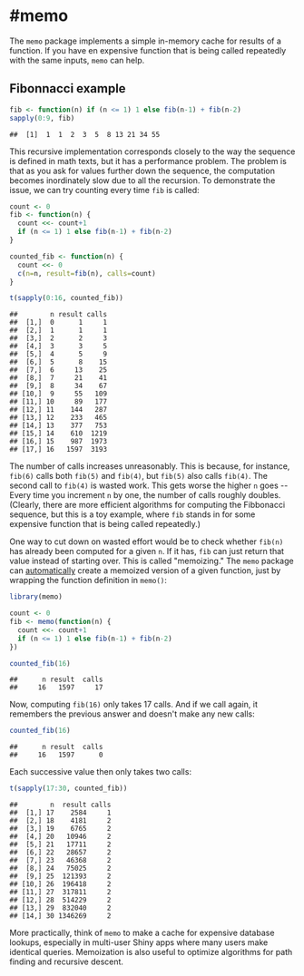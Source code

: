 #memo
======

The `memo` package implements a simple in-memory cache for results of a function. If you have en expensive function that is being called repeatedly with the same inputs, `memo` can help.

## Fibonnacci example


```r
fib <- function(n) if (n <= 1) 1 else fib(n-1) + fib(n-2)
sapply(0:9, fib)
```

```
##  [1]  1  1  2  3  5  8 13 21 34 55
```

This recursive implementation corresponds closely to the way the sequence is defined in math texts, but it has a performance problem. The problem is that as you ask for values further down the sequence, the computation becomes inordinately slow due to all the recursion. To demonstrate the issue, we can try counting every time `fib` is
called:


```r
count <- 0
fib <- function(n) {
  count <<- count+1
  if (n <= 1) 1 else fib(n-1) + fib(n-2)
}

counted_fib <- function(n) {
  count <<- 0
  c(n=n, result=fib(n), calls=count)
}

t(sapply(0:16, counted_fib))
```

```
##        n result calls
##  [1,]  0      1     1
##  [2,]  1      1     1
##  [3,]  2      2     3
##  [4,]  3      3     5
##  [5,]  4      5     9
##  [6,]  5      8    15
##  [7,]  6     13    25
##  [8,]  7     21    41
##  [9,]  8     34    67
## [10,]  9     55   109
## [11,] 10     89   177
## [12,] 11    144   287
## [13,] 12    233   465
## [14,] 13    377   753
## [15,] 14    610  1219
## [16,] 15    987  1973
## [17,] 16   1597  3193
```

The number of calls increases unreasonably. This is because, for instance, `fib(6)` calls both `fib(5)` and `fib(4)`, but `fib(5)` also calls `fib(4)`. The second call to `fib(4)` is wasted work. This gets worse the higher `n` goes -- Every time you increment `n` by one, the number of calls roughly doubles.  (Clearly, there are more efficient algorithms for computing the Fibbonacci sequence, but this is a toy example, where `fib` stands in for some expensive function that is being called repeatedly.)

One way to cut down on wasted effort would be to check whether `fib(n)` has already been computed for a given `n`. If it has, `fib` can just return that value instead of starting over. This is called "memoizing." The `memo` package can [automatically]() create a memoized version of a given function, just by wrapping the function definition in `memo()`:

[automatically]:  https://en.wikipedia.org/wiki/Memoization#Automatic_memoization


```r
library(memo)

count <- 0
fib <- memo(function(n) {
  count <<- count+1
  if (n <= 1) 1 else fib(n-1) + fib(n-2)
})

counted_fib(16)
```

```
##      n result  calls 
##     16   1597     17
```
Now, computing `fib(16)` only takes 17 calls. And if we call again, it remembers the previous answer and doesn't make any new calls:

```r
counted_fib(16)
```

```
##      n result  calls 
##     16   1597      0
```
Each successive value then only takes two calls:

```r
t(sapply(17:30, counted_fib))
```

```
##        n  result calls
##  [1,] 17    2584     1
##  [2,] 18    4181     2
##  [3,] 19    6765     2
##  [4,] 20   10946     2
##  [5,] 21   17711     2
##  [6,] 22   28657     2
##  [7,] 23   46368     2
##  [8,] 24   75025     2
##  [9,] 25  121393     2
## [10,] 26  196418     2
## [11,] 27  317811     2
## [12,] 28  514229     2
## [13,] 29  832040     2
## [14,] 30 1346269     2
```

More practically, think of `memo` to make a cache for expensive database lookups, especially in multi-user Shiny apps where many users make identical queries. Memoization is also useful to optimize algorithms for path finding and recursive descent.
